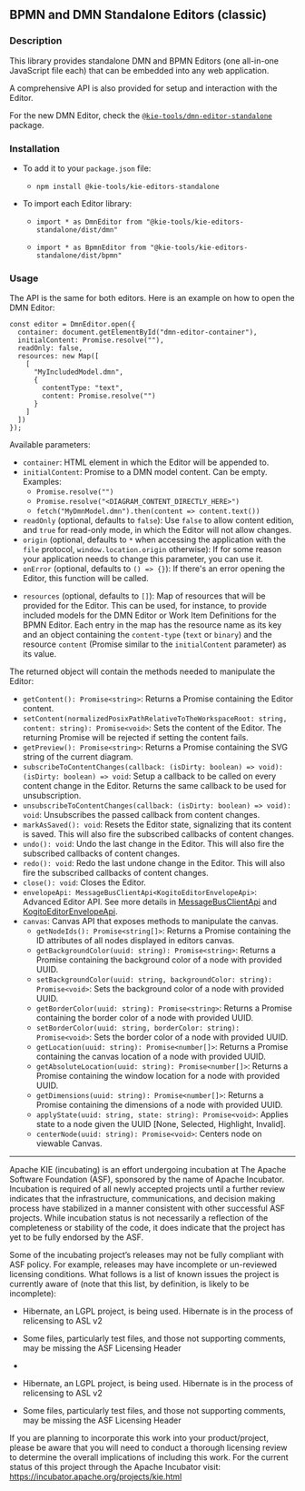 <!--
   Licensed to the Apache Software Foundation (ASF) under one
   or more contributor license agreements.  See the NOTICE file
   distributed with this work for additional information
   regarding copyright ownership.  The ASF licenses this file
   to you under the Apache License, Version 2.0 (the
   "License"); you may not use this file except in compliance
   with the License.  You may obtain a copy of the License at
     http://www.apache.org/licenses/LICENSE-2.0
   Unless required by applicable law or agreed to in writing,
   software distributed under the License is distributed on an
   "AS IS" BASIS, WITHOUT WARRANTIES OR CONDITIONS OF ANY
   KIND, either express or implied.  See the License for the
   specific language governing permissions and limitations
   under the License.
-->

## BPMN and DMN Standalone Editors (classic)

### Description

This library provides standalone DMN and BPMN Editors (one all-in-one JavaScript file each) that can be embedded into any web application.

A comprehensive API is also provided for setup and interaction with the Editor.

For the new DMN Editor, check the [`@kie-tools/dmn-editor-standalone`](../dmn-editor-standalone/) package.

### Installation

- To add it to your `package.json` file:

  - `npm install @kie-tools/kie-editors-standalone`

- To import each Editor library:

  - `import * as DmnEditor from "@kie-tools/kie-editors-standalone/dist/dmn"`

  - `import * as BpmnEditor from "@kie-tools/kie-editors-standalone/dist/bpmn"`

### Usage

The API is the same for both editors. Here is an example on how to open the DMN Editor:

```
const editor = DmnEditor.open({
  container: document.getElementById("dmn-editor-container"),
  initialContent: Promise.resolve(""),
  readOnly: false,
  resources: new Map([
    [
      "MyIncludedModel.dmn",
      {
        contentType: "text",
        content: Promise.resolve("")
      }
    ]
  ])
});
```

Available parameters:

- `container`: HTML element in which the Editor will be appended to.
- `initialContent`: Promise to a DMN model content. Can be empty. Examples:
  - `Promise.resolve("")`
  - `Promise.resolve("<DIAGRAM_CONTENT_DIRECTLY_HERE>")`
  - `fetch("MyDmnModel.dmn").then(content => content.text())`
- `readOnly` (optional, defaults to `false`): Use `false` to allow content edition, and `true` for read-only mode, in which the Editor will not allow changes.
- `origin` (optional, defaults to `*` when accessing the application with the `file` protocol, `window.location.origin` otherwise): If for some reason your application needs to change this parameter, you can use it.
- `onError` (optional, defaults to `() => {}`): If there's an error opening the Editor, this function will be called.

* `resources` (optional, defaults to `[]`): Map of resources that will be provided for the Editor. This can be used, for instance, to provide included models for the DMN Editor or Work Item Definitions for the BPMN Editor. Each entry in the map has the resource name as its key and an object containing the `content-type` (`text` or `binary`) and the resource `content` (Promise similar to the `initialContent` parameter) as its value.

The returned object will contain the methods needed to manipulate the Editor:

- `getContent(): Promise<string>`: Returns a Promise containing the Editor content.
- `setContent(normalizedPosixPathRelativeToTheWorkspaceRoot: string, content: string): Promise<void>`: Sets the content of the Editor. The returning Promise will be rejected if setting the content fails.
- `getPreview(): Promise<string>`: Returns a Promise containing the SVG string of the current diagram.
- `subscribeToContentChanges(callback: (isDirty: boolean) => void): (isDirty: boolean) => void`: Setup a callback to be called on every content change in the Editor. Returns the same callback to be used for unsubscription.
- `unsubscribeToContentChanges(callback: (isDirty: boolean) => void): void`: Unsubscribes the passed callback from content changes.
- `markAsSaved(): void`: Resets the Editor state, signalizing that its content is saved. This will also fire the subscribed callbacks of content changes.
- `undo(): void`: Undo the last change in the Editor. This will also fire the subscribed callbacks of content changes.
- `redo(): void`: Redo the last undone change in the Editor. This will also fire the subscribed callbacks of content changes.
- `close(): void`: Closes the Editor.
- `envelopeApi: MessageBusClientApi<KogitoEditorEnvelopeApi>`: Advanced Editor API. See more details in [MessageBusClientApi](https://github.com/apache/incubator-kie-tools/blob/main/packages/envelope-bus/src/api/index.ts#L43-L56) and [KogitoEditorEnvelopeApi](https://github.com/apache/incubator-kie-tools/blob/main/packages/editor/src/api/KogitoEditorEnvelopeApi.ts#L34-L41).
- `canvas`: Canvas API that exposes methods to manipulate the canvas.
  - `getNodeIds(): Promise<string[]>`: Returns a Promise containing the ID attributes of all nodes displayed in editors canvas.
  - `getBackgroundColor(uuid: string): Promise<string>`: Returns a Promise containing the background color of a node with provided UUID.
  - `setBackgroundColor(uuid: string, backgroundColor: string): Promise<void>`: Sets the background color of a node with provided UUID.
  - `getBorderColor(uuid: string): Promise<string>`: Returns a Promise containing the border color of a node with provided UUID.
  - `setBorderColor(uuid: string, borderColor: string): Promise<void>`: Sets the border color of a node with provided UUID.
  - `getLocation(uuid: string): Promise<number[]>`: Returns a Promise containing the canvas location of a node with provided UUID.
  - `getAbsoluteLocation(uuid: string): Promise<number[]>`: Returns a Promise containing the window location for a node with provided UUID.
  - `getDimensions(uuid: string): Promise<number[]>`: Returns a Promise containing the dimensions of a node with provided UUID.
  - `applyState(uuid: string, state: string): Promise<void>`: Applies state to a node given the UUID [None, Selected, Highlight, Invalid].
  - `centerNode(uuid: string): Promise<void>`: Centers node on viewable Canvas.

---

Apache KIE (incubating) is an effort undergoing incubation at The Apache Software
Foundation (ASF), sponsored by the name of Apache Incubator. Incubation is
required of all newly accepted projects until a further review indicates that
the infrastructure, communications, and decision making process have stabilized
in a manner consistent with other successful ASF projects. While incubation
status is not necessarily a reflection of the completeness or stability of the
code, it does indicate that the project has yet to be fully endorsed by the ASF.

Some of the incubating project’s releases may not be fully compliant with ASF
policy. For example, releases may have incomplete or un-reviewed licensing
conditions. What follows is a list of known issues the project is currently
aware of (note that this list, by definition, is likely to be incomplete):

- Hibernate, an LGPL project, is being used. Hibernate is in the process of relicensing to ASL v2
- Some files, particularly test files, and those not supporting comments, may be missing the ASF Licensing Header
-

- Hibernate, an LGPL project, is being used. Hibernate is in the process of
  relicensing to ASL v2
- Some files, particularly test files, and those not supporting comments, may
  be missing the ASF Licensing Header

If you are planning to incorporate this work into your product/project, please
be aware that you will need to conduct a thorough licensing review to determine
the overall implications of including this work. For the current status of this
project through the Apache Incubator visit:
https://incubator.apache.org/projects/kie.html

